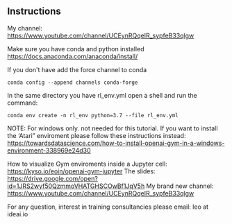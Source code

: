 ## Instructions

My channel: https://www.youtube.com/channel/UCEynRQqeIR_sypfeB33qlgw

Make sure you have conda and python installed 
https://docs.anaconda.com/anaconda/install/

If you don't have add the force channel to conda
```
conda config --append channels conda-forge
```

In the same directory you have rl_env.yml open a shell and run the command:

```
conda env create -n rl_env python=3.7 --file rl_env.yml
```

NOTE: For windows only. not needed for this tutorial. If you want to install the ‘Atari” enviroment please follow these instructions instead: https://towardsdatascience.com/how-to-install-openai-gym-in-a-windows-environment-338969e24d30

How to visualize Gym enviroments inside a Jupyter cell: https://kyso.io/eoin/openai-gym-jupyter
The slides: https://drive.google.com/open?id=1JRS2wyf50QzmmoVHATGHSCOwBf1JqV5h
My brand new channel: https://www.youtube.com/channel/UCEynRQqeIR_sypfeB33qlgw


For any question, interest in training consultancies please email: leo at ideai.io


